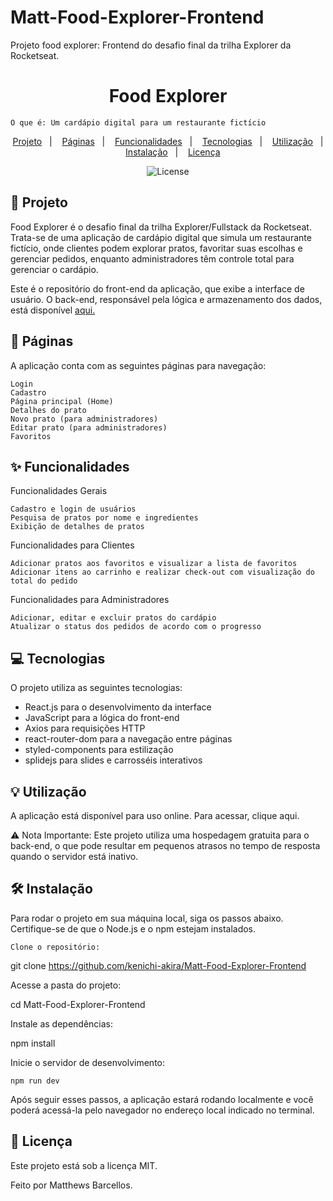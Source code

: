# Matt-Food-Explorer-Frontend
 Projeto food explorer: Frontend do desafio final da trilha Explorer da Rocketseat. 

<h1 align="center" style="text-align: center;"> Food Explorer </h1>

    O que é: Um cardápio digital para um restaurante fictício

<p align="center"> <a href="#project">Projeto</a>&nbsp;&nbsp;&nbsp;|&nbsp;&nbsp;&nbsp; <a href="#pages">Páginas</a>&nbsp;&nbsp;&nbsp;|&nbsp;&nbsp;&nbsp; <a href="#features">Funcionalidades</a>&nbsp;&nbsp;&nbsp;|&nbsp;&nbsp;&nbsp; <a href="#technologies">Tecnologias</a>&nbsp;&nbsp;&nbsp;|&nbsp;&nbsp;&nbsp; <a href="#usage">Utilização</a>&nbsp;&nbsp;&nbsp;|&nbsp;&nbsp;&nbsp; <a href="#install">Instalação</a>&nbsp;&nbsp;&nbsp;|&nbsp;&nbsp;&nbsp; <a href="#license">Licença</a> </p> <p align="center"> <img alt="License" src="https://img.shields.io/static/v1?label=license&message=MIT&color=49AA26&labelColor=000000"> </p> <h2 id="project">📁 Projeto</h2>

Food Explorer é o desafio final da trilha Explorer/Fullstack da Rocketseat. Trata-se de uma aplicação de cardápio digital que simula um restaurante fictício, onde clientes podem explorar pratos, favoritar suas escolhas e gerenciar pedidos, enquanto administradores têm controle total para gerenciar o cardápio.

Este é o repositório do front-end da aplicação, que exibe a interface de usuário. O back-end, responsável pela lógica e armazenamento dos dados, está disponível [aqui.](https://github.com/kenichi-akira/Matt-Food-Explorer-Backend/tree/main)
<h2 id="pages">📃 Páginas</h2>

A aplicação conta com as seguintes páginas para navegação:

    Login
    Cadastro
    Página principal (Home)
    Detalhes do prato
    Novo prato (para administradores)
    Editar prato (para administradores)
    Favoritos

<h2 id="features">✨ Funcionalidades</h2>
Funcionalidades Gerais

    Cadastro e login de usuários
    Pesquisa de pratos por nome e ingredientes
    Exibição de detalhes de pratos

Funcionalidades para Clientes

    Adicionar pratos aos favoritos e visualizar a lista de favoritos
    Adicionar itens ao carrinho e realizar check-out com visualização do total do pedido

Funcionalidades para Administradores

    Adicionar, editar e excluir pratos do cardápio
    Atualizar o status dos pedidos de acordo com o progresso

<h2 id="technologies">💻 Tecnologias</h2>

O projeto utiliza as seguintes tecnologias:

- React.js para o desenvolvimento da interface
- JavaScript para a lógica do front-end
- Axios para requisições HTTP
- react-router-dom para a navegação entre páginas
- styled-components para estilização
- splidejs para slides e carrosséis interativos

<h2 id="usage">💡 Utilização</h2>

A aplicação está disponível para uso online. Para acessar, clique aqui.

⚠️ Nota Importante: Este projeto utiliza uma hospedagem gratuita para o back-end, o que pode resultar em pequenos atrasos no tempo de resposta quando o servidor está inativo.
<h2 id="install">🛠 Instalação</h2>

Para rodar o projeto em sua máquina local, siga os passos abaixo. Certifique-se de que o Node.js e o npm estejam instalados.

    Clone o repositório:

git clone https://github.com/kenichi-akira/Matt-Food-Explorer-Frontend

Acesse a pasta do projeto:

cd Matt-Food-Explorer-Frontend

Instale as dependências:

npm install

Inicie o servidor de desenvolvimento:

    npm run dev

Após seguir esses passos, a aplicação estará rodando localmente e você poderá acessá-la pelo navegador no endereço local indicado no terminal.
<h2 id="license">📝 Licença</h2>

Este projeto está sob a licença MIT.

Feito por Matthews Barcellos.
